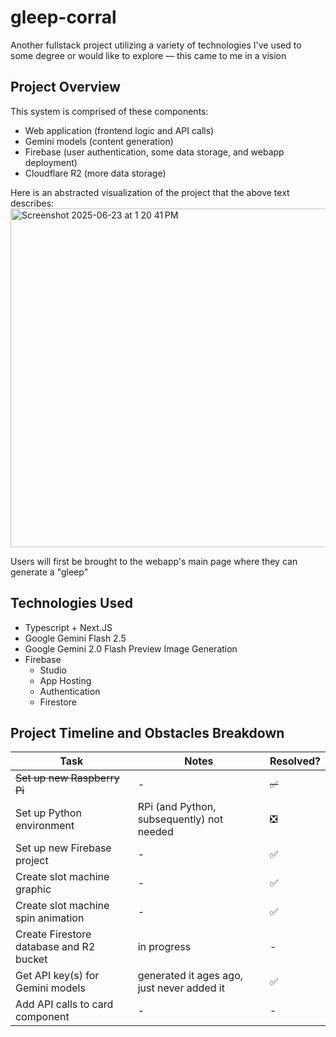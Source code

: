 # gleep-corral
Another fullstack project utilizing a variety of technologies I've used to some degree or would like to explore — this came to me in a vision

## Project Overview
This system is comprised of these components:
- Web application (frontend logic and API calls)
- Gemini models (content generation)
- Firebase (user authentication, some data storage, and webapp deployment)
- Cloudflare R2 (more data storage)

Here is an abstracted visualization of the project that the above text describes:
<img width="948" height="542" alt="Screenshot 2025-06-23 at 1 20 41 PM" src="https://github.com/user-attachments/assets/51c0f68e-16b7-4463-86f2-a26223b6ec05" />

Users will first be brought to the webapp's main page where they can generate a "gleep"

## Technologies Used
- Typescript + Next.JS
- Google Gemini Flash 2.5
- Google Gemini 2.0 Flash Preview Image Generation
- Firebase
    - Studio
    - App Hosting
    - Authentication
    - Firestore

## Project Timeline and Obstacles Breakdown
Task | Notes | Resolved?
--- | --- | ---
~~Set up new Raspberry Pi~~ | - | ~~✅~~
Set up Python environment | RPi (and Python, subsequently) not needed | ❎
Set up new Firebase project | - | ✅
Create slot machine graphic | - | ✅
Create slot machine spin animation | - | ✅
Create Firestore database and R2 bucket | in progress | -
Get API key(s) for Gemini models | generated it ages ago, just never added it | ✅
Add API calls to card component | - | -

